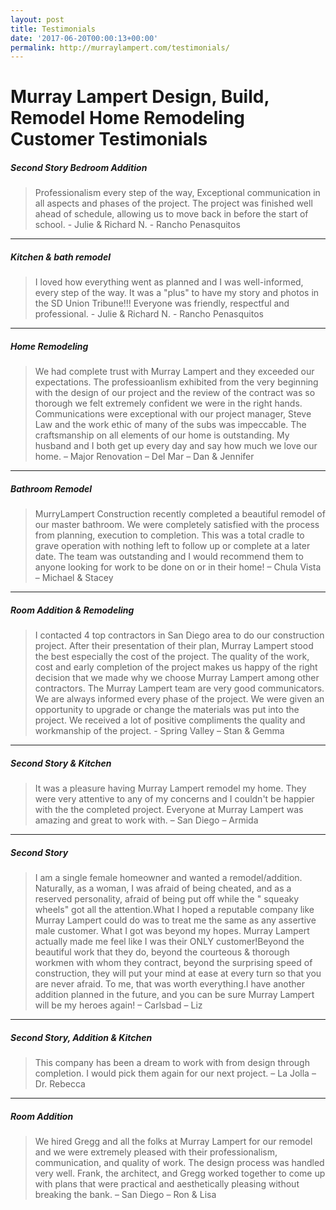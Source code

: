 ```yaml
---
layout: post
title: Testimonials
date: '2017-06-20T00:00:13+00:00'
permalink: http://murraylampert.com/testimonials/
---
```

<h1 class="mainhead">Murray Lampert Design, Build, Remodel Home Remodeling Customer Testimonials</h1>
<h5>Second Story Bedroom Addition</h5>
<blockquote>Professionalism every step of the way, Exceptional communication in all aspects and phases of the project. The project was finished well ahead of schedule, allowing us to move back in before the start of school.
<span class="author">- Julie &amp; Richard N. - Rancho Penasquitos</span></blockquote>

<hr />

<h5>Kitchen &amp; bath remodel</h5>
<blockquote>I loved how everything went as planned and I was well-informed, every step of the way. It was a "plus" to have my story and photos in the SD Union Tribune!!! Everyone was friendly, respectful and professional.
<span class="author">- Julie &amp; Richard N. - Rancho Penasquitos</span></blockquote>

<hr />

<h5>Home Remodeling</h5>
<blockquote>We had complete trust with Murray Lampert and they exceeded our expectations. The professioanlism exhibited from the very beginning with the design of our project and the review of the contract was so thorough we felt extremely confident we were in the right hands. Communications were exceptional with our project manager, Steve Law and the work ethic of many of the subs was impeccable. The craftsmanship on all elements of our home is outstanding. My husband and I both get up every day and say how much we love our home.
<span class="author">– Major Renovation – Del Mar – Dan &amp; Jennifer</span></blockquote>

<hr />

<h5>Bathroom Remodel</h5>
<blockquote>MurryLampert Construction recently completed a beautiful remodel of our master bathroom. We were completely satisfied with the process from planning, execution to completion. This was a total cradle to grave operation with nothing left to follow up or complete at a later date. The team was outstanding and I would recommend them to anyone looking for work to be done on or in their home!
<span class="author">– Chula Vista – Michael &amp; Stacey </span></blockquote>

<hr />

<h5>Room Addition &amp; Remodeling</h5>
<blockquote>I contacted 4 top contractors in San Diego area to do our construction project. After their presentation of their plan, Murray Lampert stood the best especially the cost of the project. The quality of the work, cost and early completion of the project makes us happy of the right decision that we made why we choose Murray Lampert among other contractors. The Murray Lampert team are very good communicators. We are always informed every phase of the project. We were given an opportunity to upgrade or change the materials was put into the project. We received a lot of positive compliments the quality and workmanship of the project.
<span class="author">- Spring Valley – Stan &amp; Gemma</span></blockquote>

<hr />

<h5>Second Story &amp; Kitchen</h5>
<blockquote>It was a pleasure having Murray Lampert remodel my home. They were very attentive to any of my concerns and I couldn't be happier with the the completed project. Everyone at Murray Lampert was amazing and great to work with.
<span class="author">– San Diego – Armida</span></blockquote>

<hr />

<h5>Second Story</h5>
<blockquote>I am a single female homeowner and wanted a remodel/addition. Naturally, as a woman, I was afraid of being cheated, and as a reserved personality, afraid of being put off while the " squeaky wheels" got all the attention.What I hoped a reputable company like Murray Lampert could do was to treat me the same as any assertive male customer. What I got was beyond my hopes. Murray Lampert actually made me feel like I was their ONLY customer!Beyond the beautiful work that they do, beyond the courteous &amp; thorough workmen with whom they contract, beyond the surprising speed of construction, they will put your mind at ease at every turn so that you are never afraid. To me, that was worth everything.I have another addition planned in the future, and you can be sure Murray Lampert will be my heroes again!
<span class="author">– Carlsbad – Liz</span></blockquote>

<hr />

<h5>Second Story, Addition &amp; Kitchen</h5>
<blockquote>This company has been a dream to work with from design through completion. I would pick them again for our next project.
<span class="author">– La Jolla – Dr. Rebecca</span></blockquote>

<hr />

<h5>Room Addition</h5>
<blockquote>We hired Gregg and all the folks at Murray Lampert for our remodel and we were extremely pleased with their professionalism, communication, and quality of work. The design process was handled very well. Frank, the architect, and Gregg worked together to come up with plans that were practical and aesthetically pleasing without breaking the bank.
<span class="author">– San Diego – Ron &amp; Lisa</span></blockquote>
